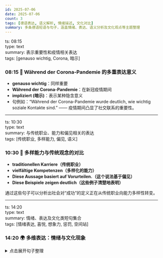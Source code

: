 ```yaml
---
id: 2025-07-06
date: 2025-07-06
count: 3
tags: [德语表达, 语义解析, 情绪描述, 文化对比]
summary: 多条德语短语与句子，涵盖情绪、表达、语义分析及文化观点等主题整理
---
```


<!-- @msg:001 -->
ts: 08:15  
type: text  
summary: 表示重要性和疫情相关表达  
tags: [genauso wichtig, Corona, 暗示]

### 08:15 🦠 Während der Corona-Pandemie 的多重表达意义

- **genauso wichtig**：同样重要  
- **Während der Corona-Pandemie**：在新冠疫情期间  
- **impliziert (暗示)**：表示某种隐含意义  
- 句例如：“Während der Corona-Pandemie wurde deutlich, wie wichtig soziale Kontakte sind.” —— 疫情期间凸显了社交联系的重要性。

---

<!-- @msg:002 -->
ts: 10:30  
type: text  
summary: 与传统职业、能力和偏见相关的表达  
tags: [传统职业, 多样能力, 偏见, 语义]

### 10:30 🧠 多样能力与传统观念的对比

- **traditionellen Karriere（传统职业）**  
- **vielfältige Kompetenzen（多样化的能力）**  
- **Diese Aussage basiert auf Vorurteilen.（这个说法基于偏见）**  
- **Diese Beispiele zeigen deutlich（这些例子清楚地表明）**

通过这些句子可以分析出社会对“成功”的定义正在从传统职业向能力多样性转变。

---

<!-- @msg:003 -->
ts: 14:20  
type: text  
summary: 情绪、表达及文化类短句集合  
tags: [情绪表达, 喜悦, 想象力, 惩罚, 空间站]

### 14:20 🌍 多维表达：情绪与文化现象

<details>
<summary>点击展开句子整理</summary>

- **ist unabhängig von (与xxx无关的)**  
- **besteht die Prüfung durch（经受xxx考验）**  
- **Freundschaft endet**（友谊结束）  
- **ohne soziale Filter（没有社交滤镜）**  
- **die Geschichte "Des Kaisers neue Kleider"（皇帝的新装）**  
- **kleine Nichte(侄女)**  
- **spontane Freude（自发的喜悦）**  
- **komplizierten Worten（复杂的语言）**  
- **vor Freude herumtanzen（因高兴而手舞足蹈）**  
- **Ich kann ihre Freude spüren.（我能感受到她的喜悦）**  
- **übertrieben（夸张）**  
- **politische Aktivitäten（政治活动）**  
- **Versprechen（承诺）**  
- **Es ermöglicht vielen Studierenden（它使许多学生能够……）**  
- **anspruchsvoll（要求高）**  
- **Ein gewisses Maß an Strafe（一定程度的惩罚）**  
- **Es ist wichtig, zu lernen, Dinge zu akzeptieren（学会接受很重要）**  
- **habe ich mich wie in China gefühlt（我感觉像在中国）**  
- **die Vorstellungskraft（想象力）**  
- **beim Glücksspiel（在赌博时）**  
- **xxx und xxx sind keine Gegensätze.?（不是对立的）**  
- **bewiesen(证明)**  
- **wahre Wert einer Sache（事物的真正价值）**  
- **keine direkte finanzielle Belohnung（没有直接的金钱回报）**  
- **nur als Mittel zum Gelderwerb（仅作为赚钱手段）**  
- **ohne weitere persönliche（没有进一步的个人化）**  
- **erfolgreiche Karrieren（成功的职业生涯）**  
- **Networking und gegenseitiger Unterstützung.（网络和互相支持）**  
- **Erfahrene Kollegen（经验丰富的同事）**  
- **aus den Fehlern der Vergangenheit lernen（从过去的错误中学习）**  
- **Statt xxx zu machen, ist es besser, xxx zu machen（与其……不如……）**  
- **nicht völlig ignorieren（不能完全忽视）**  
- **internationale Raumstation（国际空间站）**  
- **Zwar ist Unabhängigkeit und Selbstständigkeit wichtig（独立和自我主张固然重要）**  
- **die Bewertung von schreibung（写作的评价）**  
- **Haut（皮肤）**  
- **die tägliche Arbeit（日常工作）**
</details>

